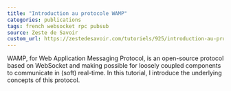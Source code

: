 ```yaml
---
title: "Introduction au protocole WAMP"
categories: publications
tags: french websocket rpc pubsub
source: Zeste de Savoir
custom_url: https://zestedesavoir.com/tutoriels/925/introduction-au-protocole-wamp-1/
---
```


WAMP, for Web Application Messaging Protocol, is an open-source protocol based
on WebSocket and making possible for loosely coupled components to communicate
in (soft) real-time. In this tutorial, I introduce the underlying concepts of this protocol.
